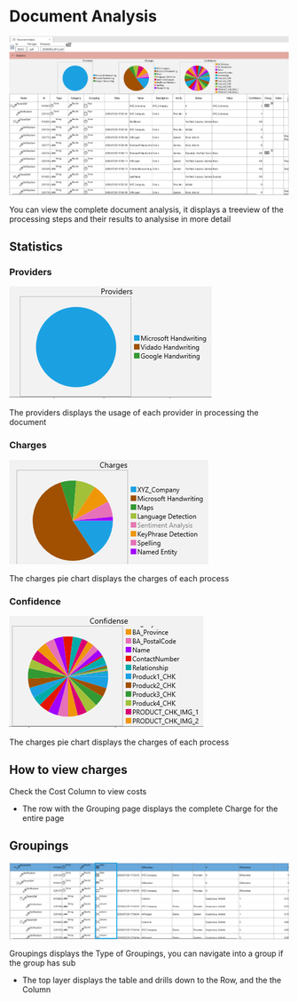 # Document Analysis

![Document analytics](../../assets/Verification-Document-Analysis.png)

You can view the complete document analysis, it displays a treeview of the processing steps and their results to analysise in more detail

## Statistics

### Providers

![Providers](../../assets/Providers.png)

The providers displays the usage of each provider in processing the document

### Charges

![Providers](../../assets/Charges.png)

The charges pie chart displays the charges of each process

### Confidence

![Providers](../../assets/Confidence.png)

The charges pie chart displays the charges of each process

## How to view charges

Check the Cost Column to view costs

* The row with the Grouping page displays the complete Charge for the entire page

## Groupings

![Providers](../../assets/Groupings.png)

Groupings displays the Type of Groupings, you can navigate into a group if the group has sub

* The top layer displays the table and drills down to the Row, and the the Column



